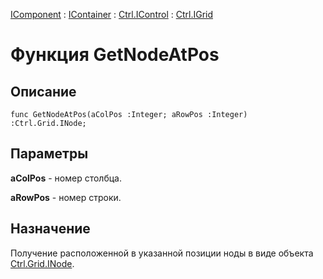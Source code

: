 ﻿---
Link: Com.Ctrl.IGrid.@GetNodeAtPos
---

[IComponent](topic:Com.Custom.ComClasses.IComponent.Default) :
[IContainer](topic:Com.Custom.ComClasses.IContainer.Default) :
[Ctrl.IControl](topic:Com.Custom.ComClasses.Ctrl.IControl.Default) :
[Ctrl.IGrid](Default)

# Функция GetNodeAtPos

## Описание

    func GetNodeAtPos(aColPos :Integer; aRowPos :Integer) :Ctrl.Grid.INode;

## Параметры

**aColPos** - номер столбца.

**aRowPos** - номер строки.

## Назначение

Получение расположенной в указанной позиции ноды в виде объекта [Ctrl.Grid.INode](topic:Com.Custom.ComClasses.Ctrl.Grid.INode.Default).